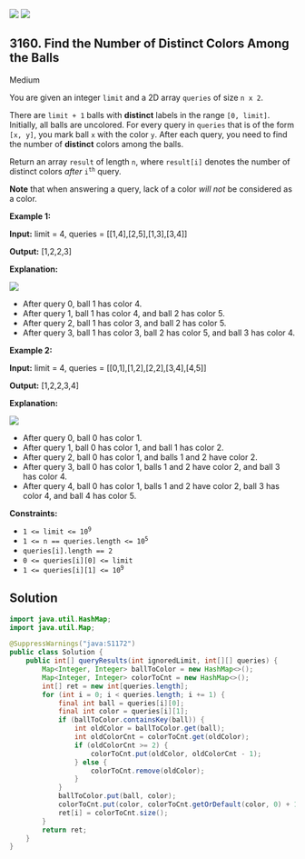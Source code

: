[![](https://img.shields.io/github/stars/javadev/LeetCode-in-Java?label=Stars&style=flat-square)](https://github.com/javadev/LeetCode-in-Java)
[![](https://img.shields.io/github/forks/javadev/LeetCode-in-Java?label=Fork%20me%20on%20GitHub%20&style=flat-square)](https://github.com/javadev/LeetCode-in-Java/fork)

## 3160\. Find the Number of Distinct Colors Among the Balls

Medium

You are given an integer `limit` and a 2D array `queries` of size `n x 2`.

There are `limit + 1` balls with **distinct** labels in the range `[0, limit]`. Initially, all balls are uncolored. For every query in `queries` that is of the form `[x, y]`, you mark ball `x` with the color `y`. After each query, you need to find the number of **distinct** colors among the balls.

Return an array `result` of length `n`, where `result[i]` denotes the number of distinct colors _after_ <code>i<sup>th</sup></code> query.

**Note** that when answering a query, lack of a color _will not_ be considered as a color.

**Example 1:**

**Input:** limit = 4, queries = \[\[1,4],[2,5],[1,3],[3,4]]

**Output:** [1,2,2,3]

**Explanation:**

![](https://assets.leetcode.com/uploads/2024/04/17/ezgifcom-crop.gif)

*   After query 0, ball 1 has color 4.
*   After query 1, ball 1 has color 4, and ball 2 has color 5.
*   After query 2, ball 1 has color 3, and ball 2 has color 5.
*   After query 3, ball 1 has color 3, ball 2 has color 5, and ball 3 has color 4.

**Example 2:**

**Input:** limit = 4, queries = \[\[0,1],[1,2],[2,2],[3,4],[4,5]]

**Output:** [1,2,2,3,4]

**Explanation:**

**![](https://assets.leetcode.com/uploads/2024/04/17/ezgifcom-crop2.gif)**

*   After query 0, ball 0 has color 1.
*   After query 1, ball 0 has color 1, and ball 1 has color 2.
*   After query 2, ball 0 has color 1, and balls 1 and 2 have color 2.
*   After query 3, ball 0 has color 1, balls 1 and 2 have color 2, and ball 3 has color 4.
*   After query 4, ball 0 has color 1, balls 1 and 2 have color 2, ball 3 has color 4, and ball 4 has color 5.

**Constraints:**

*   <code>1 <= limit <= 10<sup>9</sup></code>
*   <code>1 <= n == queries.length <= 10<sup>5</sup></code>
*   `queries[i].length == 2`
*   `0 <= queries[i][0] <= limit`
*   <code>1 <= queries[i][1] <= 10<sup>9</sup></code>

## Solution

```java
import java.util.HashMap;
import java.util.Map;

@SuppressWarnings("java:S1172")
public class Solution {
    public int[] queryResults(int ignoredLimit, int[][] queries) {
        Map<Integer, Integer> ballToColor = new HashMap<>();
        Map<Integer, Integer> colorToCnt = new HashMap<>();
        int[] ret = new int[queries.length];
        for (int i = 0; i < queries.length; i += 1) {
            final int ball = queries[i][0];
            final int color = queries[i][1];
            if (ballToColor.containsKey(ball)) {
                int oldColor = ballToColor.get(ball);
                int oldColorCnt = colorToCnt.get(oldColor);
                if (oldColorCnt >= 2) {
                    colorToCnt.put(oldColor, oldColorCnt - 1);
                } else {
                    colorToCnt.remove(oldColor);
                }
            }
            ballToColor.put(ball, color);
            colorToCnt.put(color, colorToCnt.getOrDefault(color, 0) + 1);
            ret[i] = colorToCnt.size();
        }
        return ret;
    }
}
```